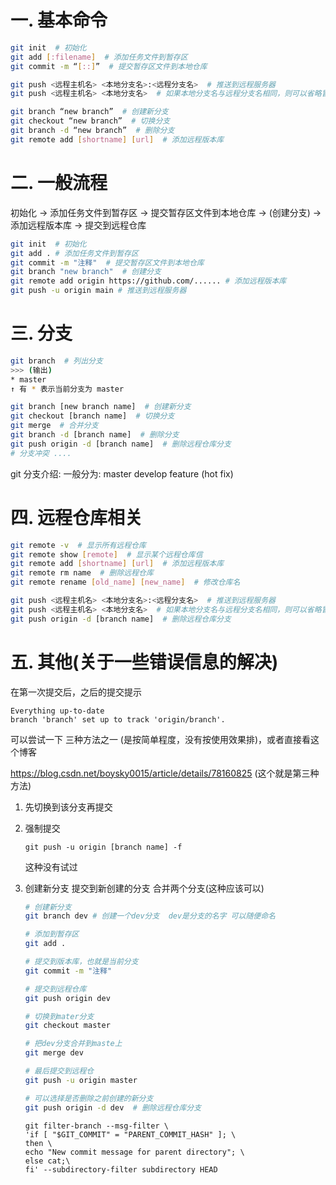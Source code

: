 # 一. 基本命令

```bash
git init  # 初始化
git add [:filename]  # 添加任务文件到暂存区
git commit -m “[::]”  # 提交暂存区文件到本地仓库

git push <远程主机名> <本地分支名>:<远程分支名>  # 推送到远程服务器  
git push <远程主机名> <本地分支名>  # 如果本地分支名与远程分支名相同，则可以省略冒号：

git branch “new branch”  # 创建新分支
git checkout “new branch”  # 切换分支
git branch -d “new branch”  # 删除分支
git remote add [shortname] [url]  # 添加远程版本库
```

# 二. 一般流程 

初始化 -> 添加任务文件到暂存区 -> 提交暂存区文件到本地仓库 -> (创建分支) -> 添加远程版本库 -> 提交到远程仓库

```bash
git init  # 初始化
git add . # 添加任务文件到暂存区
git commit -m "注释"  # 提交暂存区文件到本地仓库
git branch "new branch"  # 创建分支
git remote add origin https://github.com/...... # 添加远程版本库
git push -u origin main # 推送到远程服务器
```

# 三. 分支

```bash
git branch  # 列出分支
>>> (输出)
* master
↑ 有 * 表示当前分支为 master

git branch [new branch name]  # 创建新分支
git checkout [branch name]  # 切换分支
git merge  # 合并分支
git branch -d [branch name]  # 删除分支
git push origin -d [branch name]  # 删除远程仓库分支
# 分支冲突 .... 
```

git 分支介绍:
一般分为:
master
develop
feature
(hot fix)

# 四. 远程仓库相关

```bash
git remote -v  # 显示所有远程仓库
git remote show [remote]  # 显示某个远程仓库信
git remote add [shortname] [url]  # 添加远程版本库
git remote rm name  # 删除远程仓库
git remote rename [old_name] [new_name]  # 修改仓库名

git push <远程主机名> <本地分支名>:<远程分支名>  # 推送到远程服务器  
git push <远程主机名> <本地分支名>  # 如果本地分支名与远程分支名相同，则可以省略冒号：
git push origin -d [branch name]  # 删除远程仓库分支
```

# 五. 其他(关于一些错误信息的解决)

在第一次提交后，之后的提交提示

```
Everything up-to-date
branch 'branch' set up to track 'origin/branch'.
```

可以尝试一下 三种方法之一 (是按简单程度，没有按使用效果排)，或者直接看这个博客

https://blog.csdn.net/boysky0015/article/details/78160825  (这个就是第三种方法)

1. 先切换到该分支再提交

2. 强制提交

   ```
   git push -u origin [branch name] -f
   ```

   这种没有试过

3. 创建新分支 提交到新创建的分支 合并两个分支(这种应该可以)

   ```bash
   # 创建新分支
   git branch dev # 创建一个dev分支  dev是分支的名字 可以随便命名
   
   # 添加到暂存区
   git add .
   
   # 提交到版本库，也就是当前分支
   git commit -m "注释"
   
   # 提交到远程仓库
   git push origin dev
   
   # 切换到mater分支
   git checkout master
   
   # 把dev分支合并到maste上
   git merge dev
   
   # 最后提交到远程仓
   git push -u origin master
   
   # 可以选择是否删除之前创建的新分支
   git push origin -d dev  # 删除远程仓库分支
   ```

   

   ```shell
   git filter-branch --msg-filter \
   'if [ "$GIT_COMMIT" = "PARENT_COMMIT_HASH" ]; \
   then \
   echo "New commit message for parent directory"; \
   else cat;\
   fi' --subdirectory-filter subdirectory HEAD
   ```

   

